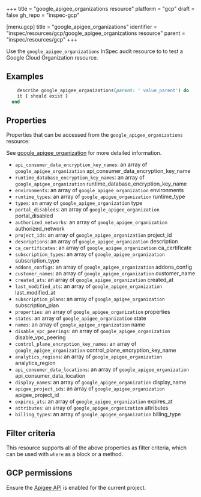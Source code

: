 +++
title = "google_apigee_organizations resource"
platform = "gcp"
draft = false
gh_repo = "inspec-gcp"

[menu.gcp]
title = "google_apigee_organizations"
identifier = "inspec/resources/gcp/google_apigee_organizations resource"
parent = "inspec/resources/gcp"
+++

Use the `google_apigee_organizations` InSpec audit resource to to test a Google Cloud Organization resource.

## Examples

```ruby
    describe google_apigee_organizations(parent: ' value_parent') do
    it { should exist }
  end
```

## Properties

Properties that can be accessed from the `google_apigee_organizations` resource:

See [google_apigee_organization](google_apigee_organization) for more detailed information.

  * `api_consumer_data_encryption_key_names`: an array of `google_apigee_organization` api_consumer_data_encryption_key_name
  * `runtime_database_encryption_key_names`: an array of `google_apigee_organization` runtime_database_encryption_key_name
  * `environments`: an array of `google_apigee_organization` environments
  * `runtime_types`: an array of `google_apigee_organization` runtime_type
  * `types`: an array of `google_apigee_organization` type
  * `portal_disableds`: an array of `google_apigee_organization` portal_disabled
  * `authorized_networks`: an array of `google_apigee_organization` authorized_network
  * `project_ids`: an array of `google_apigee_organization` project_id
  * `descriptions`: an array of `google_apigee_organization` description
  * `ca_certificates`: an array of `google_apigee_organization` ca_certificate
  * `subscription_types`: an array of `google_apigee_organization` subscription_type
  * `addons_configs`: an array of `google_apigee_organization` addons_config
  * `customer_names`: an array of `google_apigee_organization` customer_name
  * `created_ats`: an array of `google_apigee_organization` created_at
  * `last_modified_ats`: an array of `google_apigee_organization` last_modified_at
  * `subscription_plans`: an array of `google_apigee_organization` subscription_plan
  * `properties`: an array of `google_apigee_organization` properties
  * `states`: an array of `google_apigee_organization` state
  * `names`: an array of `google_apigee_organization` name
  * `disable_vpc_peerings`: an array of `google_apigee_organization` disable_vpc_peering
  * `control_plane_encryption_key_names`: an array of `google_apigee_organization` control_plane_encryption_key_name
  * `analytics_regions`: an array of `google_apigee_organization` analytics_region
  * `api_consumer_data_locations`: an array of `google_apigee_organization` api_consumer_data_location
  * `display_names`: an array of `google_apigee_organization` display_name
  * `apigee_project_ids`: an array of `google_apigee_organization` apigee_project_id
  * `expires_ats`: an array of `google_apigee_organization` expires_at
  * `attributes`: an array of `google_apigee_organization` attributes
  * `billing_types`: an array of `google_apigee_organization` billing_type

## Filter criteria

This resource supports all of the above properties as filter criteria, which can be used
with `where` as a block or a method.

## GCP permissions

Ensure the [Apigee API](https://console.cloud.google.com/apis/library/apigee.googleapis.com/) is enabled for the current project.
